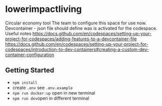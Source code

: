 # lowerimpactliving
Circular economy tool
The team to configure this space for use now.
Devcontainer - json file should define was is activated for the codespace.
Useful notes
https://docs.github.com/en/codespaces/setting-up-your-project-for-codespaces/adding-features-to-a-devcontainer-file
https://docs.github.com/en/codespaces/setting-up-your-project-for-codespaces/introduction-to-dev-containers#creating-a-custom-dev-container-configuration

## Getting Started

  - `npm install`
  - create `.env` see `.env.example`
  - `npm run docker:up` open in new terminal
  - `npm run dev`open in different terminal
